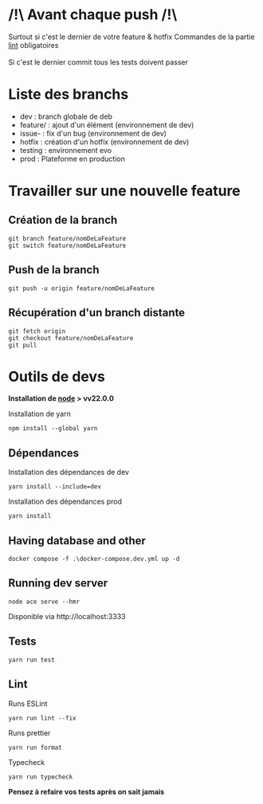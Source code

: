# /!\ Avant chaque push /!\

Surtout si c'est le dernier de votre feature & hotfix
Commandes de la partie [lint](#Lint) obligatoires
<br>
<br>
Si c'est le dernier commit tous les tests doivent passer

# Liste des branchs

- dev : branch globale de deb
- feature/ : ajout d'un élément (environnement de dev)
- issue- : fix d'un bug (environnement de dev)
- hotfix : création d'un hotfix (environnement de dev)
- testing : environnement evo
- prod : Plateforme en production

# Travailler sur une nouvelle feature

## Création de la branch

```shell
git branch feature/nomDeLaFeature
git switch feature/nomDeLaFeature
```

## Push de la branch

```shell
git push -u origin feature/nomDeLaFeature
```

## Récupération d'un branch distante

```shell
git fetch origin
git checkout feature/nomDeLaFeature
git pull
```

# Outils de devs

**Installation de [node](https://nodejs.org/en/) > vv22.0.0**

Installation de yarn

```shell
npm install --global yarn
```

## Dépendances

Installation des dépendances de dev

```shell
yarn install --include=dev
```

Installation des dépendances prod

```shell
yarn install
```

## Having database and other

```shell
docker compose -f .\docker-compose.dev.yml up -d
```

## Running dev server

```shell
node ace serve --hmr
```

Disponible via http://localhost:3333

## Tests

```shell
yarn run test
```

## Lint

Runs ESLint

```shell
yarn run lint --fix
```

Runs prettier

```shell
yarn run format
```

Typecheck

```shell
yarn run typecheck
```

**Pensez à refaire vos tests après on sait jamais**
